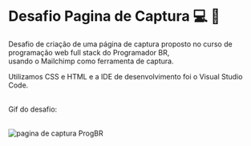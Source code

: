 # Desafio Pagina de Captura :computer: :email:
Desafio de criação de uma página de captura proposto no curso de programação web full stack do Programador BR, <br>
usando o Mailchimp como ferramenta de captura.

Utilizamos CSS e HTML e a IDE de desenvolvimento foi o Visual Studio Code. <br><br>

Gif do desafio: <br><br>

![pagina de captura ProgBR](https://user-images.githubusercontent.com/82722083/139967903-9befa570-3ed8-4293-9bc2-d43ecf776b72.gif)
